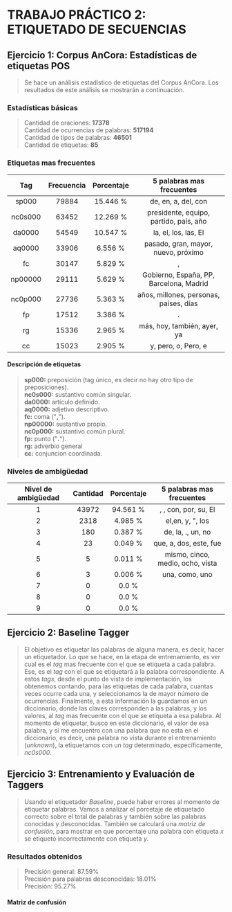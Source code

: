 TRABAJO PRÁCTICO 2: ETIQUETADO DE SECUENCIAS
============================================

Ejercicio 1: Corpus AnCora: Estadísticas de etiquetas POS
---------------------------------------------------------

>Se hace un análisis estadístico de etiquetas del Corpus AnCora.
>Los resultados de este análisis se mostrarán a continuación.

### Estadísticas básicas
>Cantidad de oraciones: **17378**  
>Cantidad de ocurrencias de palabras: **517194**  
>Cantidad de tipos de palabras: **46501**  
>Cantidad de etiquetas: **85**  


### Etiquetas mas frecuentes

| Tag | Frecuencia | Porcentaje | 5 palabras mas frecuentes |
| :---: | :---: | :---: | :---: |
| sp000   |    79884     |  15.446 %  | de, en, a, del, con                    |
|nc0s000  |    63452     |  12.269 %  | presidente, equipo, partido, país, año |
| da0000  |    54549     |  10.547 %  | la, el, los, las, El                   |
| aq0000  |    33906     |  6.556 %   | pasado, gran, mayor, nuevo, próximo    |
|   fc    |    30147     |  5.829 %   | ,                                      |
|np00000  |    29111     |  5.629 %   | Gobierno, España, PP, Barcelona, Madrid|
|nc0p000  |    27736     |  5.363 %   | años, millones, personas, países, días |
|   fp    |    17512     |  3.386 %   | .                                      |
|   rg    |    15336     |  2.965 %   | más, hoy, también, ayer, ya            |
|   cc    |    15023     |  2.905 %   | y, pero, o, Pero, e                    |

#### Descripción de etiquetas

> **sp000:** preposición (tag único, es decir no hay otro tipo de preposiciones).  
> **nc0s000:** sustantivo común singular.  
> **da0000:** artículo definido.  
> **aq0000:** adjetivo descriptivo.  
> **fc:** coma ("**,**").  
> **np00000:** sustantivo propio.  
> **nc0p000:** sustantivo común plural.  
> **fp:** punto ("**.**").  
> **rg:** adverbio general  
> **cc:** conjuncion coordinada.  


### Niveles de ambigüedad


| Nivel de ambigüedad |  Cantidad  | Porcentaje |  5 palabras mas frecuentes|
| :---: | :---: | :---: | :---: |
|         1           |   43972    |  94.561 %  | , , con, por, su, El |
|         2           |    2318    |  4.985 %   | el,en, y, ", los |
|         3           |    180     |  0.387 %   | de, la, ., un, no |
|         4           |     23     |  0.049 %   | que, a, dos, este, fue |
|         5           |     5      |  0.011 %   | mismo, cinco, medio, ocho, vista|
|         6           |     3      |  0.006 %   | una, como, uno |
|         7           |     0      |   0.0 %    | |
|         8           |     0      |   0.0 %    | |
|         9           |     0      |   0.0 %    | |


Ejercicio 2: Baseline Tagger
----------------------------

>El objetivo es etiquetar las palabras de alguna manera, es decir, hacer un
>etiquetador.
>Lo que se hace, en la etapa de entrenamiento, es ver cual es el *tag* mas
>frecuente con el que se etiqueta a cada palabra.
>Ese, es el *tag* con el que se etiquetará a la palabra correspondiente.
>A estos *tags*, desde el punto de vista de implementación, los obtenemos
>contando, para las etiquetas de cada palabra, cuantas veces ocurre cada una,
>y seleccionamos la de mayor número de ocurrencias.
>Finalmente, a esta información la guardamos en un diccionario, donde las
>claves corresponden a las palabras, y los valores, al *tag* mas frecuente
>con el que se etiqueta a esa palabra.
>Al momento de etiquetar, busco en este diccionario, el valor de esa
>palabra, y si me encuentro con una palabra que no esta en el diccionario,
>es decir, una palabra no vista durante el entrenamiento (*unknown*),
>la etiquetamos con un *tag* determinado, específicamente, *nc0s000*.

Ejercicio 3: Entrenamiento y Evaluación de Taggers
--------------------------------------------------

>Usando el etiquetador *Baseline*, puede haber errores al momento de etiquetar
>palabras.
>Vamos a analizar el porcetaje de etiquetado correcto sobre el total de
>palabras y también sobre las palabras conocidas y desconocidas.
>También se calculará una *matriz de confusión*, para mostrar en que porcentaje
>una palabra con etiqueta *x* se etiquetó incorrectamente con etiqueta *y*.

### Resultados obtenidos

>Precisión general: 87.59%  
>Precisión para palabras desconocidas: 18.01%  
>Precisión: 95.27%

#### Matriz de confusión
